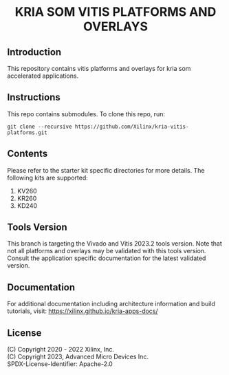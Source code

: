 <h1 align="center">KRIA SOM VITIS PLATFORMS AND OVERLAYS</h1>

## Introduction
This repository contains vitis platforms and overlays for kria som accelerated
applications.

## Instructions

This repo contains submodules. To clone this repo, run:
```
git clone --recursive https://github.com/Xilinx/kria-vitis-platforms.git
```

## Contents

Please refer to the starter kit specific directories for more details. The
following kits are supported:

1. KV260
2. KR260
3. KD240

## Tools Version

This branch is targeting the Vivado and Vitis 2023.2 tools version. Note that
not all platforms and overlays may be validated with this tools version. Consult
the application specific documentation for the latest validated version.

## Documentation

For additional documentation including architecture information and build
tutorials, visit: https://xilinx.github.io/kria-apps-docs/

## License

(C) Copyright 2020 - 2022 Xilinx, Inc.\
(C) Copyright 2023, Advanced Micro Devices Inc.\
SPDX-License-Identifier: Apache-2.0
